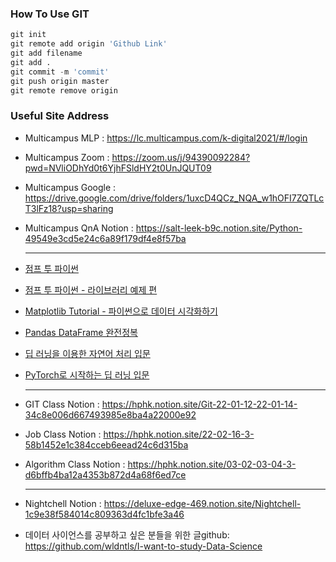 ### How To Use GIT
```python
git init
git remote add origin 'Github Link'
git add filename 
git add . 
git commit -m 'commit'
git push origin master
git remote remove origin
```

### Useful Site Address

- Multicampus MLP : https://lc.multicampus.com/k-digital2021/#/login

- Multicampus Zoom : https://zoom.us/j/94390092284?pwd=NVliODhYd0t6YjhFSldHY2t0UnJQUT09

- Multicampus Google : https://drive.google.com/drive/folders/1uxcD4QCz_NQA_w1hOFI7ZQTLcT3lFz18?usp=sharing

- Multicampus QnA Notion : https://salt-leek-b9c.notion.site/Python-49549e3cd5e24c6a89f179df4e8f57ba

  -------------------

- [점프 투 파이썬](https://wikidocs.net/book/1)

- [점프 투 파이썬 - 라이브러리 예제 편](https://wikidocs.net/book/5445)

- [Matplotlib Tutorial - 파이썬으로 데이터 시각화하기](https://wikidocs.net/book/5011)

- [Pandas DataFrame 완전정복](https://wikidocs.net/book/7188)

- [딥 러닝을 이용한 자연어 처리 입문](https://wikidocs.net/book/2155)

- [PyTorch로 시작하는 딥 러닝 입문](https://wikidocs.net/book/2788)

  --------

- GIT Class Notion : https://hphk.notion.site/Git-22-01-12-22-01-14-34c8e006d667493985e8ba4a22000e92

- Job Class Notion : https://hphk.notion.site/22-02-16-3-58b1452e1c384cceb6eead24c6d315ba

- Algorithm Class Notion : https://hphk.notion.site/03-02-03-04-3-d6bffb4ba12a4353b872d4a68f6ed7ce

  ---------

- Nightchell Notion : https://deluxe-edge-469.notion.site/Nightchell-1c9e38f584014c809363d4fc1bfe3a46

- 데이터 사이언스를 공부하고 싶은 분들을 위한 글github: https://github.com/wldntls/I-want-to-study-Data-Science
